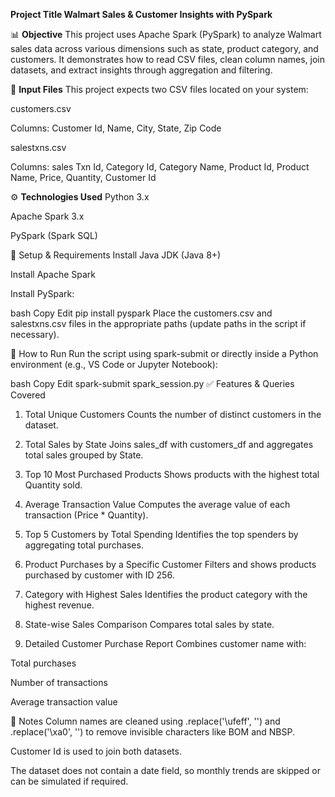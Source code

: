 **Project Title
Walmart Sales & Customer Insights with PySpark**

📊 **Objective**
This project uses Apache Spark (PySpark) to analyze Walmart sales data across various dimensions such as state, product category, and customers. It demonstrates how to read CSV files, clean column names, join datasets, and extract insights through aggregation and filtering.

📁 **Input Files**
This project expects two CSV files located on your system:

customers.csv

Columns: Customer Id, Name, City, State, Zip Code

salestxns.csv

Columns: sales Txn Id, Category Id, Category Name, Product Id, Product Name, Price, Quantity, Customer Id

⚙️ **Technologies Used**
Python 3.x

Apache Spark 3.x

PySpark (Spark SQL)

🔧 Setup & Requirements
Install Java JDK (Java 8+)

Install Apache Spark

Install PySpark:

bash
Copy
Edit
pip install pyspark
Place the customers.csv and salestxns.csv files in the appropriate paths (update paths in the script if necessary).

🚀 How to Run
Run the script using spark-submit or directly inside a Python environment (e.g., VS Code or Jupyter Notebook):

bash
Copy
Edit
spark-submit spark_session.py
✅ Features & Queries Covered
1. Total Unique Customers
Counts the number of distinct customers in the dataset.

2. Total Sales by State
Joins sales_df with customers_df and aggregates total sales grouped by State.

3. Top 10 Most Purchased Products
Shows products with the highest total Quantity sold.

4. Average Transaction Value
Computes the average value of each transaction (Price * Quantity).

5. Top 5 Customers by Total Spending
Identifies the top spenders by aggregating total purchases.

6. Product Purchases by a Specific Customer
Filters and shows products purchased by customer with ID 256.

7. Category with Highest Sales
Identifies the product category with the highest revenue.

8. State-wise Sales Comparison
Compares total sales by state.

9. Detailed Customer Purchase Report
Combines customer name with:

Total purchases

Number of transactions

Average transaction value

📌 Notes
Column names are cleaned using .replace('\ufeff', '') and .replace('\xa0', '') to remove invisible characters like BOM and NBSP.

Customer Id is used to join both datasets.

The dataset does not contain a date field, so monthly trends are skipped or can be simulated if required.
